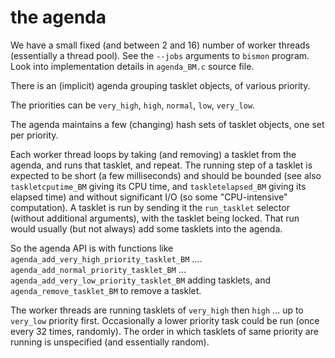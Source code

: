 # the agenda

We have a small fixed (and between 2 and 16) number of worker threads
(essentially a thread pool). See the `--jobs` arguments to `bismon`
program. Look into implementation details in `agenda_BM.c` source
file.

There is an (implicit) agenda grouping tasklet objects, of various priority.

The priorities can be `very_high`, `high`, `normal`, `low`, `very_low`.

The agenda maintains a few (changing) hash sets of tasklet objects, one set per priority.

Each worker thread loops by taking (and removing) a tasklet from the
agenda, and runs that tasklet, and repeat. The running step of a
tasklet is expected to be short (a few milliseconds) and should be
bounded (see also `taskletcputime_BM` giving its CPU time, and
`taskletelapsed_BM` giving its elapsed time) and without significant
I/O (so some "CPU-intensive" computation). A tasklet is run by sending
it the `run_tasklet` selector (without additional arguments), with the
tasklet being locked. That run would usually (but not always) add some
tasklets into the agenda.

So the agenda API is with functions like
`agenda_add_very_high_priority_tasklet_BM`
.... `agenda_add_normal_priority_tasklet_BM`
... `agenda_add_very_low_priority_tasklet_BM` adding tasklets, and
`agenda_remove_tasklet_BM` to remove a tasklet.

The worker threads are running tasklets of `very_high` then `high`
... up to `very_low` priority first. Occasionally a lower priority
task could be run (once every 32 times, randomly). The order in which
tasklets of same priority are running is unspecified (and essentially
random).
